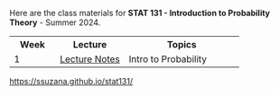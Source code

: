 
Here are the class materials for **STAT 131 - Introduction to Probability Theory** - Summer 2024.


<table style="width:100%">
  <tr>
    <th width="20%">  Week      </th>
    <th width="30%">  Lecture     </th>
    <th width="50%">  Topics      </th>
  </tr>
  <tr>
    <td width="20%">  1 </td>
    <td width="30%">  <a href="lec01.html"> Lecture Notes  </a>  </td>
    <td width="50%">  Intro to Probability </td>
  </tr>
 </table>

https://ssuzana.github.io/stat131/
